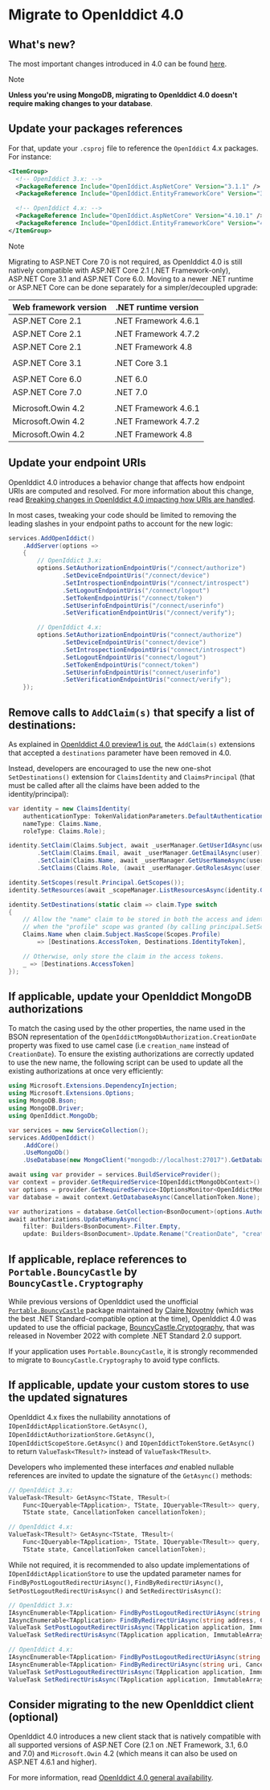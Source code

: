 # Migrate to OpenIddict 4.0

## What's new?

The most important changes introduced in 4.0 can be found [here](https://kevinchalet.com/2022/12/23/openiddict-4-0-general-availability/).

> [!NOTE]
> **Unless you're using MongoDB, migrating to OpenIddict 4.0 doesn't require making changes to your database**.

## Update your packages references

For that, update your `.csproj` file to reference the `OpenIddict` 4.x packages. For instance:

```xml
<ItemGroup>
  <!-- OpenIddict 3.x: -->
  <PackageReference Include="OpenIddict.AspNetCore" Version="3.1.1" />
  <PackageReference Include="OpenIddict.EntityFrameworkCore" Version="3.1.1" />

  <!-- OpenIddict 4.x: -->
  <PackageReference Include="OpenIddict.AspNetCore" Version="4.10.1" />
  <PackageReference Include="OpenIddict.EntityFrameworkCore" Version="4.10.1" />
</ItemGroup>
```

> [!NOTE]
> Migrating to ASP.NET Core 7.0 is not required, as OpenIddict 4.0 is still natively compatible with ASP.NET Core 2.1 (.NET Framework-only),
> ASP.NET Core 3.1 and ASP.NET Core 6.0. Moving to a newer .NET runtime or ASP.NET Core can be done separately for a simpler/decoupled upgrade:
>
> | Web framework version | .NET runtime version |
> |-----------------------|----------------------|
> | ASP.NET Core 2.1      | .NET Framework 4.6.1 |
> | ASP.NET Core 2.1      | .NET Framework 4.7.2 |
> | ASP.NET Core 2.1      | .NET Framework 4.8   |
> |                       |                      |
> | ASP.NET Core 3.1      | .NET Core 3.1        |
> |                       |                      |
> | ASP.NET Core 6.0      | .NET 6.0             |
> | ASP.NET Core 7.0      | .NET 7.0             |
> |                       |                      |
> | Microsoft.Owin 4.2    | .NET Framework 4.6.1 |
> | Microsoft.Owin 4.2    | .NET Framework 4.7.2 |
> | Microsoft.Owin 4.2    | .NET Framework 4.8   |

## Update your endpoint URIs

OpenIddict 4.0 introduces a behavior change that affects how endpoint URIs are computed and resolved. For more information about this change,
read [Breaking changes in OpenIddict 4.0 impacting how URIs are handled](https://github.com/openiddict/openiddict-core/issues/1613).

In most cases, tweaking your code should be limited to removing the leading slashes in your endpoint paths to account for the new logic:

```csharp
services.AddOpenIddict()
    .AddServer(options =>
    {
        // OpenIddict 3.x:
        options.SetAuthorizationEndpointUris("/connect/authorize")
               .SetDeviceEndpointUris("/connect/device")
               .SetIntrospectionEndpointUris("/connect/introspect")
               .SetLogoutEndpointUris("/connect/logout")
               .SetTokenEndpointUris("/connect/token")
               .SetUserinfoEndpointUris("/connect/userinfo")
               .SetVerificationEndpointUris("/connect/verify");

        // OpenIddict 4.x:
        options.SetAuthorizationEndpointUris("connect/authorize")
               .SetDeviceEndpointUris("connect/device")
               .SetIntrospectionEndpointUris("connect/introspect")
               .SetLogoutEndpointUris("connect/logout")
               .SetTokenEndpointUris("connect/token")
               .SetUserinfoEndpointUris("connect/userinfo")
               .SetVerificationEndpointUris("connect/verify");
    });
```

## Remove calls to `AddClaim(s)` that specify a list of destinations:

As explained in [OpenIddict 4.0 preview1 is out](https://kevinchalet.com/2022/06/22/openiddict-4-0-preview1-is-out/),
the `AddClaim(s)` extensions that accepted a `destinations` parameter have been removed in 4.0.

Instead, developers are encouraged to use the new one-shot `SetDestinations()` extension for `ClaimsIdentity`
and `ClaimsPrincipal` (that must be called after all the claims have been added to the identity/principal):

```csharp
var identity = new ClaimsIdentity(
    authenticationType: TokenValidationParameters.DefaultAuthenticationType,
    nameType: Claims.Name,
    roleType: Claims.Role);

identity.SetClaim(Claims.Subject, await _userManager.GetUserIdAsync(user))
        .SetClaim(Claims.Email, await _userManager.GetEmailAsync(user))
        .SetClaim(Claims.Name, await _userManager.GetUserNameAsync(user))
        .SetClaims(Claims.Role, (await _userManager.GetRolesAsync(user)).ToImmutableArray());

identity.SetScopes(result.Principal.GetScopes());
identity.SetResources(await _scopeManager.ListResourcesAsync(identity.GetScopes()).ToListAsync());

identity.SetDestinations(static claim => claim.Type switch
{
    // Allow the "name" claim to be stored in both the access and identity tokens
    // when the "profile" scope was granted (by calling principal.SetScopes(...)).
    Claims.Name when claim.Subject.HasScope(Scopes.Profile)
        => [Destinations.AccessToken, Destinations.IdentityToken],

    // Otherwise, only store the claim in the access tokens.
    _ => [Destinations.AccessToken]
});
```

## If applicable, update your OpenIddict MongoDB authorizations

To match the casing used by the other properties, the name used in the BSON representation of the `OpenIddictMongoDbAuthorization.CreationDate`
property was fixed to use camel case (i.e `creation_name` instead of `CreationDate`). To ensure the existing authorizations are correctly
updated to use the new name, the following script can be used to update all the existing authorizations at once very efficiently:

```csharp
using Microsoft.Extensions.DependencyInjection;
using Microsoft.Extensions.Options;
using MongoDB.Bson;
using MongoDB.Driver;
using OpenIddict.MongoDb;

var services = new ServiceCollection();
services.AddOpenIddict()
    .AddCore()
    .UseMongoDb()
    .UseDatabase(new MongoClient("mongodb://localhost:27017").GetDatabase("openiddict"));

await using var provider = services.BuildServiceProvider();
var context = provider.GetRequiredService<IOpenIddictMongoDbContext>();
var options = provider.GetRequiredService<IOptionsMonitor<OpenIddictMongoDbOptions>>().CurrentValue;
var database = await context.GetDatabaseAsync(CancellationToken.None);

var authorizations = database.GetCollection<BsonDocument>(options.AuthorizationsCollectionName);
await authorizations.UpdateManyAsync(
    filter: Builders<BsonDocument>.Filter.Empty,
    update: Builders<BsonDocument>.Update.Rename("CreationDate", "creation_date"));
```

## If applicable, replace references to `Portable.BouncyCastle` by `BouncyCastle.Cryptography`

While previous versions of OpenIddict used the unofficial [`Portable.BouncyCastle`](https://www.nuget.org/packages/Portable.BouncyCastle)
package maintained by [Claire Novotny](https://github.com/clairernovotny) (which was the best .NET Standard-compatible option at the time),
OpenIddict 4.0 was updated to use the official package, [BouncyCastle.Cryptography](https://www.nuget.org/packages/BouncyCastle.Cryptography),
that was released in November 2022 with complete .NET Standard 2.0 support.

If your application uses `Portable.BouncyCastle`, it is strongly recommended to migrate to `BouncyCastle.Cryptography` to avoid type conflicts.

## If applicable, update your custom stores to use the updated signatures

OpenIddict 4.x fixes the nullability annotations of `IOpenIddictApplicationStore.GetAsync()`, `IOpenIddictAuthorizationStore.GetAsync()`,
`IOpenIddictScopeStore.GetAsync()` and `IOpenIddictTokenStore.GetAsync()` to return `ValueTask<TResult?>` instead of `ValueTask<TResult>`.

Developers who implemented these interfaces *and* enabled nullable references are invited to update the signature of the `GetAsync()` methods:

```csharp
// OpenIddict 3.x:
ValueTask<TResult> GetAsync<TState, TResult>(
    Func<IQueryable<TApplication>, TState, IQueryable<TResult>> query,
    TState state, CancellationToken cancellationToken);

// OpenIddict 4.x:
ValueTask<TResult?> GetAsync<TState, TResult>(
    Func<IQueryable<TApplication>, TState, IQueryable<TResult>> query,
    TState state, CancellationToken cancellationToken);
```

While not required, it is recommended to also update implementations of `IOpenIddictApplicationStore` to use the updated parameter names
for `FindByPostLogoutRedirectUriAsync()`, `FindByRedirectUriAsync()`, `SetPostLogoutRedirectUrisAsync()` and `SetRedirectUrisAsync()`:

```csharp
// OpenIddict 3.x:
IAsyncEnumerable<TApplication> FindByPostLogoutRedirectUriAsync(string address, CancellationToken cancellationToken);
IAsyncEnumerable<TApplication> FindByRedirectUriAsync(string address, CancellationToken cancellationToken);
ValueTask SetPostLogoutRedirectUrisAsync(TApplication application, ImmutableArray<string> addresses, CancellationToken cancellationToken);
ValueTask SetRedirectUrisAsync(TApplication application, ImmutableArray<string> addresses, CancellationToken cancellationToken);

// OpenIddict 4.x:
IAsyncEnumerable<TApplication> FindByPostLogoutRedirectUriAsync(string uri, CancellationToken cancellationToken);
IAsyncEnumerable<TApplication> FindByRedirectUriAsync(string uri, CancellationToken cancellationToken);
ValueTask SetPostLogoutRedirectUrisAsync(TApplication application, ImmutableArray<string> uris, CancellationToken cancellationToken);
ValueTask SetRedirectUrisAsync(TApplication application, ImmutableArray<string> uris, CancellationToken cancellationToken);
```

## Consider migrating to the new OpenIddict client (optional)

OpenIddict 4.0 introduces a new client stack that is natively compatible with all supported versions of ASP.NET Core (2.1
on .NET Framework, 3.1, 6.0 and 7.0) and `Microsoft.Owin` 4.2 (which means it can also be used on ASP.NET 4.6.1 and higher).

For more information, read [OpenIddict 4.0 general availability](https://kevinchalet.com/2022/12/23/openiddict-4-0-general-availability/).